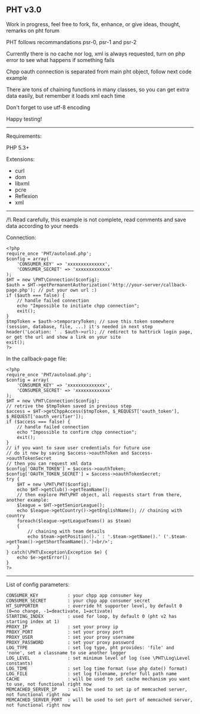 ## PHT v3.0

Work in progress, feel free to fork, fix, enhance, or give ideas, thought, remarks on pht forum

PHT follows recommandations psr-0, psr-1 and psr-2

Currently there is no cache nor log, xml is always requested, turn on php error to see what happens if something fails

Chpp oauth connection is separated from main pht object, follow next code example

There are tons of chaining functions in many classes, so you can get extra data easily, but remember it loads xml each time

Don't forget to use utf-8 encoding

Happy testing!

---

Requirements:

PHP 5.3+

Extensions:
 - curl
 - dom
 - libxml
 - pcre
 - Reflexion
 - xml

---

/!\ Read carefully, this example is not complete, read comments and save data according to your needs

Connection:

```
<?php
require_once 'PHT/autoload.php';
$config = array(
    'CONSUMER_KEY' => 'xxxxxxxxxxxxxx',
    'CONSUMER_SECRET' => 'xxxxxxxxxxxxx'
);
$HT = new \PHT\Connection($config);
$auth = $HT->getPermanentAuthorization('http://your-server/callback-page.php'); // put your own url :)
if ($auth === false) {
    // handle failed connection
    echo "Impossible to initiate chpp connection";
    exit();
}
$tmpToken = $auth->temporaryToken; // save this token somewhere (session, database, file, ...) it's needed in next step
header('Location: ' . $auth->url); // redirect to hattrick login page, or get the url and show a link on your site
exit();
?>
```
In the callback-page file:
```
<?php
require_once 'PHT/autoload.php';
$config = array(
    'CONSUMER_KEY' => 'xxxxxxxxxxxxxx',
    'CONSUMER_SECRET' => 'xxxxxxxxxxxxx'
);
$HT = new \PHT\Connection($config);
// retrive the $tmpToken saved in previous step
$access = $HT->getChppAccess($tmpToken, $_REQUEST['oauth_token'], $_REQUEST['oauth_verifier']);
if ($access === false) {
	// handle failed connection
    echo "Impossible to confirm chpp connection";
    exit();
}
// if you want to save user credentials for future use
// do it now by saving $access->oauthToken and $access->oauthTokenSecret
// then you can request xml data
$config['OAUTH_TOKEN'] = $access->oauthToken;
$config['OAUTH_TOKEN_SECRET'] = $access->oauthTokenSecret;
try {
	$HT = new \PHT\PHT($config);
	echo $HT->getClub()->getTeamName();
	// then explore PHT\PHT object, all requests start from there, another example:
	$league = $HT->getSeniorLeague();
	echo $league->getCountry()->getEnglishName(); // chaining with country
	foreach($league->getLeagueTeams() as $team)
	{
		// chaining with team details
		echo $team->getPosition().' : '.$team->getName().' ('.$team->getTeam()->getShortTeamName().')<br/>';
	}
} catch(\PHT\Exception\Exception $e) {
	echo $e->getError();
}
?>
```
---

List of config parameters:
```
CONSUMER_KEY           : your chpp app consumer key
CONSUMER_SECRET        : your chpp app consumer secret
HT_SUPPORTER           : override ht supporter level, by default 0 (0=no change, -1=deactivate, 1=activate)
STARTING_INDEX         : used for loop, by default 0 (pht v2 has starting index at 1)
PROXY_IP               : set your proxy ip
PROXY_PORT             : set your proxy port
PROXY_USER             : set your proxy username
PROXY_PASSWORD         : set your proxy password
LOG_TYPE               : set log type, pht provides: 'file' and 'none', set a classname to use another logger
LOG_LEVEL              : set minimum level of log (see \PHT\Log\Level constants)
LOG_TIME               : set log time format (use php date() format)
LOG_FILE               : set log filename, prefer full path name
CACHE                  : will be used to set cache mechanism you want to use, not functional right now
MEMCACHED_SERVER_IP    : will be used to set ip of memcached server, not functional right now
MEMCACHED_SERVER_PORT  : will be used to set port of memcached server, not functional right now
```